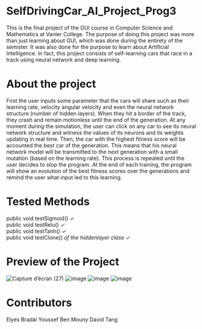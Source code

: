 # SelfDrivingCar_AI_Project_Prog3

This is the final project of the GUI course in Computer Science and Mathematics at Vanier College. 
The purpose of doing this project was more than just learning about GUI, which was done during the entirety of the semister.
It was also done for the purpose to learn about Artificial Intelligence. In fact, this project consists of self-learning cars that race in a track using neural network and deep learning.

# About the project
First the user inputs some parameter that the cars will share such as their learning rate, velocity angular velocity and even the neural network structure (number of hidden layers). When they hit a border of the track, they crash and remain motionless until the end of the generation. At any moment during the simulation, the user can click on any car to see its neural network structure and witness the values of its neurons and its weights updating in real time. Then, the car with the highest fitness score will be accounted the best car of the generation. This means that his neural network model will be transmitted to the next generation with a small mutation (based on the learning rate). This process is repeated until the user decides to stop the program. At the end of each training, the program will show an evolution of the best fitness scores over the generations and remind the user what input led to this learning. 

# Tested Methods
public void testSigmoid() ✓ <br />
public void testRelu() ✓ <br />
public void testTanh() ✓ <br />
public void testClone() *of the hiddenlayer class* ✓

# Preview of the Project
![Capture d’écran (27)](https://github.com/youssefjango/SelfDrivingCar_AI_Project_Prog3/assets/76130774/73d24b47-7307-49f3-8751-4380a45d43d7)
![image](https://github.com/youssefjango/SelfDrivingCar_AI_Project_Prog3/assets/76130774/76ab5701-0e81-4280-b5ee-487c63973f4d)
![image](https://github.com/youssefjango/SelfDrivingCar_AI_Project_Prog3/assets/76130774/903a7ddb-d40d-407a-9675-02df63e88b62)
![image](https://github.com/youssefjango/SelfDrivingCar_AI_Project_Prog3/assets/76130774/3e8b9452-96c5-423b-91d4-dc0efed5f14f)

# Contributors
Elyes Bradai
Youssef Ben Mouny
David Tang








